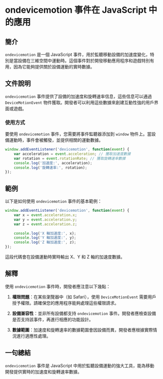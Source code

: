 <!--
Meta Description: # ondevicemotion 事件在 JavaScript 中的應用 ## 簡介 `ondevicemotion` 是一個 JavaScript 事件，用於監聽移動設備的加速度變化，特別是當設備在三維空間中運動時。這個事件對於開發移動應用程序和遊戲特別有用，因為它能夠提供關於設備運動的實時數據。...
Meta Keywords: ondevicemotion, event, acceleration, javascript, var
-->

# ondevicemotion 事件在 JavaScript 中的應用

## 簡介
`ondevicemotion` 是一個 JavaScript 事件，用於監聽移動設備的加速度變化，特別是當設備在三維空間中運動時。這個事件對於開發移動應用程序和遊戲特別有用，因為它能夠提供關於設備運動的實時數據。

## 文件說明
`ondevicemotion` 事件提供了設備的加速度和旋轉速率信息，這些信息可以通過 `DeviceMotionEvent` 物件獲取。開發者可以利用這些數據來創建互動性強的用戶界面或遊戲。

### 使用方式
要使用 `ondevicemotion` 事件，您需要將事件監聽器添加到 `window` 物件上。當設備運動時，事件會被觸發，並提供相關的運動數據。

```javascript
window.addEventListener('devicemotion', function(event) {
    var acceleration = event.acceleration; // 獲取加速度數據
    var rotation = event.rotationRate; // 獲取旋轉速率數據
    console.log('加速度:', acceleration);
    console.log('旋轉速率:', rotation);
});
```

## 範例
以下是如何使用 `ondevicemotion` 事件的基本範例：

```javascript
window.addEventListener('devicemotion', function(event) {
    var x = event.acceleration.x;
    var y = event.acceleration.y;
    var z = event.acceleration.z;
    
    console.log('X 軸加速度:', x);
    console.log('Y 軸加速度:', y);
    console.log('Z 軸加速度:', z);
});
```

這段代碼會在設備運動時實時輸出 X、Y 和 Z 軸的加速度數據。

## 解釋
使用 `ondevicemotion` 事件時，開發者應注意以下幾點：

1. **權限問題**：在某些瀏覽器中（如 Safari），使用 `DeviceMotionEvent` 需要用戶授予權限。請確保您的應用程序能夠處理這些權限請求。
   
2. **設備兼容性**：並非所有設備都支持 `ondevicemotion` 事件。開發者應檢查設備是否支持該事件，再進行相應的功能設計。
   
3. **數據範圍**：加速度和旋轉速率的數據範圍會因設備而異，開發者應根據實際情況進行適應性處理。

## 一句總結
`ondevicemotion` 事件是 JavaScript 中用於監聽設備運動的強大工具，能為移動開發提供實時的加速度和旋轉速率數據。